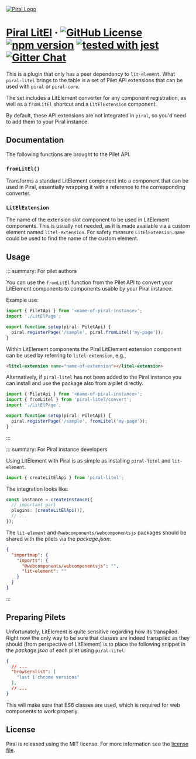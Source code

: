 [![Piral Logo](https://github.com/smapiot/piral/raw/main/docs/assets/logo.png)](https://piral.io)

# [Piral LitEl](https://piral.io) &middot; [![GitHub License](https://img.shields.io/badge/license-MIT-blue.svg)](https://github.com/smapiot/piral/blob/main/LICENSE) [![npm version](https://img.shields.io/npm/v/piral-litel.svg?style=flat)](https://www.npmjs.com/package/piral-litel) [![tested with jest](https://img.shields.io/badge/tested_with-jest-99424f.svg)](https://jestjs.io) [![Gitter Chat](https://badges.gitter.im/gitterHQ/gitter.png)](https://gitter.im/piral-io/community)

This is a plugin that only has a peer dependency to `lit-element`. What `piral-litel` brings to the table is a set of Pilet API extensions that can be used with `piral` or `piral-core`.

The set includes a LitElement converter for any component registration, as well as a `fromLitEl` shortcut and a `LitElExtension` component.

By default, these API extensions are not integrated in `piral`, so you'd need to add them to your Piral instance.

## Documentation

The following functions are brought to the Pilet API.

### `fromLitEl()`

Transforms a standard LitElement component into a component that can be used in Piral, essentially wrapping it with a reference to the corresponding converter.

### `LitElExtension`

The name of the extension slot component to be used in LitElement components. This is usually not needed, as it is made available via a custom element named `litel-extension`. For safety measure `LitElExtension.name` could be used to find the name of the custom element.

## Usage

::: summary: For pilet authors

You can use the `fromLitEl` function from the Pilet API to convert your LitElement components to components usable by your Piral instance.

Example use:

```ts
import { PiletApi } from '<name-of-piral-instance>';
import './LitElPage';

export function setup(piral: PiletApi) {
  piral.registerPage('/sample', piral.fromLitel('my-page'));
}
```

Within LitElement components the Piral LitElement extension component can be used by referring to `litel-extension`, e.g.,

```html
<litel-extension name="name-of-extension"></litel-extension>
```

Alternatively, if `piral-litel` has not been added to the Piral instance you can install and use the package also from a pilet directly.

```ts
import { PiletApi } from '<name-of-piral-instance>';
import { fromLitel } from 'piral-litel/convert';
import './LitElPage';

export function setup(piral: PiletApi) {
  piral.registerPage('/sample', fromLitel('my-page'));
}
```

:::

::: summary: For Piral instance developers

Using LitElement with Piral is as simple as installing `piral-litel` and `lit-element`.

```ts
import { createLitElApi } from 'piral-litel';
```

The integration looks like:

```ts
const instance = createInstance({
  // important part
  plugins: [createLitElApi()],
  // ...
});
```

The `lit-element` and `@webcomponents/webcomponentsjs` packages should be shared with the pilets via the *package.json*:

```json
{
  "importmap": {
    "imports": {
      "@webcomponents/webcomponentsjs": "",
      "lit-element": ""
    }
  }
}
```

:::

## Preparing Pilets

Unfortunately, LitElement is quite sensitive regarding how its transpiled. Right now the only way to be sure that classes are indeed transpiled as they should (from perspective of LitElement) is to place the following snippet in the *package.json* of each pilet using `piral-litel`:

```json
{
  // ...
  "browserslist": [
    "last 1 chrome versions"
  ],
  // ...
}
```

This will make sure that ES6 classes are used, which is required for web components to work properly.

## License

Piral is released using the MIT license. For more information see the [license file](./LICENSE).
